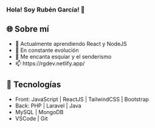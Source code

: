### Hola! Soy Rubén García! 👋

<!--
**rugarcia25/rugarcia25** is a ✨ _special_ ✨ repository because its `README.md` (this file) appears on your GitHub profile.

Here are some ideas to get you started:

- 🔭 I’m currently working on ...
- 🌱 I’m currently learning ...
- 👯 I’m looking to collaborate on ...
- 🤔 I’m looking for help with ...
- 💬 Ask me about ...
- 📫 How to reach me: ...
- 😄 Pronouns: ...
- ⚡ Fun fact: ...
-->

## 🌐 Sobre mí <a name="built-with"/>
  <ul>
    <li>🌱 Actualmente aprendiendo React y NodeJS</li>
    <li>🔭 En constante evolución</li>
    <li>💬 Me encanta esquiar y el senderismo</li>
    <li>📫 https://rgdev.netlify.app/</li>
  </ul>
  
## 🔨 Tecnologías <a name="built-with"/>
  <ul>
	  <li>Front: JavaScript | ReactJS | TailwindCSS | Bootstrap</li>
    <li>Back: PHP | Laravel | Java</li>
    <li>MySQL | MongoDB</li>
	  <li>VSCode | Git</li>
  </ul>
